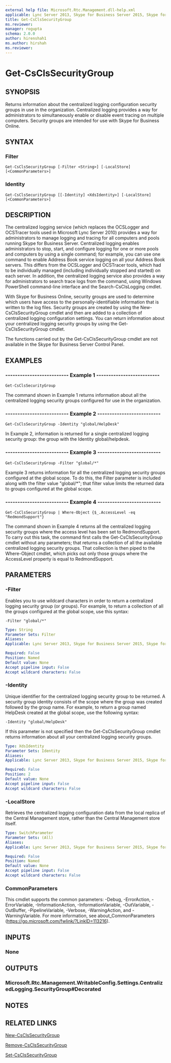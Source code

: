 ```yaml
---
external help file: Microsoft.Rtc.Management.dll-help.xml
applicable: Lync Server 2013, Skype for Business Server 2015, Skype for Business Server 2019
title: Get-CsClsSecurityGroup
ms.reviewer: 
manager: rogupta
schema: 2.0.0
author: hirenshah1
ms.author: hirshah
ms.reviewer:
---
```


# Get-CsClsSecurityGroup

## SYNOPSIS
Returns information about the centralized logging configuration security groups in use in the organization.
Centralized logging provides a way for administrators to simultaneously enable or disable event tracing on multiple computers.
Security groups are intended for use with Skype for Business Online.


## SYNTAX

### Filter
```
Get-CsClsSecurityGroup [-Filter <String>] [-LocalStore] [<CommonParameters>]
```

### Identity
```
Get-CsClsSecurityGroup [[-Identity] <XdsIdentity>] [-LocalStore] [<CommonParameters>]
```

## DESCRIPTION
The centralized logging service (which replaces the OCSLogger and OCSTracer tools used in Microsoft Lync Server 2010) provides a way for administrators to manage logging and tracing for all computers and pools running Skype for Business Server.
Centralized logging enables administrators to stop, start, and configure logging for one or more pools and computers by using a single command; for example, you can use one command to enable Address Book service logging on all your Address Book servers.
This differs from the OCSLogger and OCSTracer tools, which had to be individually managed (including individually stopped and started) on each server.
In addition, the centralized logging service also provides a way for administrators to search trace logs from the command, using Windows PowerShell command-line interface and the Search-CsClsLogging cmdlet.

With Skype for Business Online, security groups are used to determine which users have access to the personally-identifiable information that is written to the log files.
Security groups are created by using the New-CsClsSecurityGroup cmdlet and then are added to a collection of centralized logging configuration settings.
You can return information about your centralized logging security groups by using the Get-CsClsSecurityGroup cmdlet.

The functions carried out by the Get-CsClsSecurityGroup cmdlet are not available in the Skype for Business Server Control Panel.


## EXAMPLES

### -------------------------- Example 1 --------------------------
```
Get-CsClsSecurityGroup
```

The command shown in Example 1 returns information about all the centralized logging security groups configured for use in the organization.

### -------------------------- Example 2 --------------------------
```
Get-CsClsSecurityGroup -Identity "global/HelpDesk"
```

In Example 2, information is returned for a single centralized logging security group: the group with the Identity global/helpdesk.

### -------------------------- Example 3 --------------------------
```
Get-CsClsSecurityGroup -Filter "global/*"
```

Example 3 returns information for all the centralized logging security groups configured at the global scope.
To do this, the Filter parameter is included along with the filter value "global/*"; that filter value limits the returned data to groups configured at the global scope.

### -------------------------- Example 4 --------------------------
```
Get-CsClsSecurityGroup | Where-Object {$_.AccessLevel -eq "RedmondSupport"}
```

The command shown in Example 4 returns all the centralized logging security groups where the access level has been set to RedmondSupport.
To carry out this task, the command first calls the Get-CsClsSecurityGroup cmdlet without any parameters; that returns a collection of all the available centralized logging security groups.
That collection is then piped to the Where-Object cmdlet, which picks out only those groups where the AccessLevel property is equal to RedmondSupport.


## PARAMETERS

### -Filter
Enables you to use wildcard characters in order to return a centralized logging security group (or groups).
For example, to return a collection of all the groups configured at the global scope, use this syntax:

`-Filter "global/*"`

```yaml
Type: String
Parameter Sets: Filter
Aliases: 
Applicable: Lync Server 2013, Skype for Business Server 2015, Skype for Business Server 2019

Required: False
Position: Named
Default value: None
Accept pipeline input: False
Accept wildcard characters: False
```

### -Identity
Unique identifier for the centralized logging security group to be returned.
A security group identity consists of the scope where the group was created followed by the group name.
For example, to return a group named HelpDesk created at the global scope, use the following syntax:

`-Identity "global/HelpDesk"`

If this parameter is not specified then the Get-CsClsSecurityGroup cmdlet returns information about all your centralized logging security groups.

```yaml
Type: XdsIdentity
Parameter Sets: Identity
Aliases: 
Applicable: Lync Server 2013, Skype for Business Server 2015, Skype for Business Server 2019

Required: False
Position: 2
Default value: None
Accept pipeline input: False
Accept wildcard characters: False
```

### -LocalStore
Retrieves the centralized logging configuration data from the local replica of the Central Management store, rather than the Central Management store itself.

```yaml
Type: SwitchParameter
Parameter Sets: (All)
Aliases: 
Applicable: Lync Server 2013, Skype for Business Server 2015, Skype for Business Server 2019

Required: False
Position: Named
Default value: None
Accept pipeline input: False
Accept wildcard characters: False
```

### CommonParameters
This cmdlet supports the common parameters: -Debug, -ErrorAction, -ErrorVariable, -InformationAction, -InformationVariable, -OutVariable, -OutBuffer, -PipelineVariable, -Verbose, -WarningAction, and -WarningVariable. For more information, see about_CommonParameters (https://go.microsoft.com/fwlink/?LinkID=113216).


## INPUTS

### None


## OUTPUTS

### Microsoft.Rtc.Management.WritableConfig.Settings.CentralizedLogging.SecurityGroup#Decorated


## NOTES


## RELATED LINKS

[New-CsClsSecurityGroup](New-CsClsSecurityGroup.md)

[Remove-CsClsSecurityGroup](Remove-CsClsSecurityGroup.md)

[Set-CsClsSecurityGroup](Set-CsClsSecurityGroup.md)

